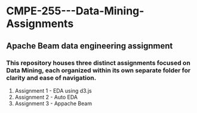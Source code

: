 # CMPE-255---Data-Mining-Assignments

## Apache Beam data engineering assignment

### This repository houses three distinct assignments focused on Data Mining, each organized within its own separate folder for clarity and ease of navigation.

1. Assignment 1 - EDA using d3.js
2. Assignment 2 - Auto EDA 
3. Assignment 3 - Appache Beam
